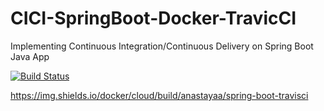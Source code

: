 # CICI-SpringBoot-Docker-TravicCI
Implementing Continuous Integration/Continuous Delivery on Spring Boot Java App 

[![Build Status](https://travis-ci.com/anastayaa/CICI-SpringBoot-Docker-TravicCI.svg?branch=master)](https://travis-ci.com/anastayaa/CICI-SpringBoot-Docker-TravicCI)

https://img.shields.io/docker/cloud/build/anastayaa/spring-boot-travisci
